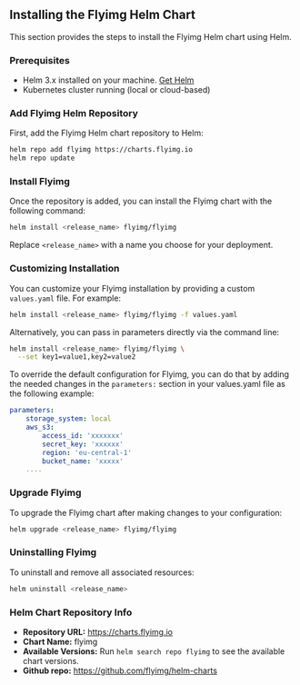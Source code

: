 ## Installing the Flyimg Helm Chart

This section provides the steps to install the Flyimg Helm chart using Helm.

### Prerequisites

- Helm 3.x installed on your machine. [Get Helm](https://helm.sh/docs/intro/install/)
- Kubernetes cluster running (local or cloud-based)

### Add Flyimg Helm Repository

First, add the Flyimg Helm chart repository to Helm:

```sh
helm repo add flyimg https://charts.flyimg.io
helm repo update
```

### Install Flyimg

Once the repository is added, you can install the Flyimg chart with the following command:

```sh
helm install <release_name> flyimg/flyimg
```

Replace `<release_name>` with a name you choose for your deployment.

### Customizing Installation

You can customize your Flyimg installation by providing a custom `values.yaml` file. For example:

```sh
helm install <release_name> flyimg/flyimg -f values.yaml
```

Alternatively, you can pass in parameters directly via the command line:

```sh
helm install <release_name> flyimg/flyimg \
  --set key1=value1,key2=value2
```

To override the default configuration for Flyimg, you can do that by adding the needed changes in the `parameters:` section in your values.yaml file as the following example:

```yaml
parameters:
    storage_system: local
    aws_s3:
        access_id: 'xxxxxxx'
        secret_key: 'xxxxxx'
        region: 'eu-central-1'
        bucket_name: 'xxxxx'
    ....
```

### Upgrade Flyimg

To upgrade the Flyimg chart after making changes to your configuration:

```sh
helm upgrade <release_name> flyimg/flyimg
```

### Uninstalling Flyimg

To uninstall and remove all associated resources:

```sh
helm uninstall <release_name>
```

### Helm Chart Repository Info

- **Repository URL:** https://charts.flyimg.io
- **Chart Name:** flyimg
- **Available Versions:** Run `helm search repo flyimg` to see the available chart versions.
- **Github repo:** https://github.com/flyimg/helm-charts
